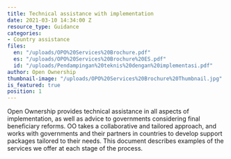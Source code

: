 ```yaml
---
title: Technical assistance with implementation
date: 2021-03-10 14:34:00 Z
resource_type: Guidance
categories:
- Country assistance
files:
  en: "/uploads/OPO%20Services%20Brochure.pdf"
  es: "/uploads/OPO%20Services%20Brochure%20ES.pdf"
  id: "/uploads/Pendampingan%20teknis%20dengan%20implementasi.pdf"
author: Open Ownership
thumbnail-image: "/uploads/OPO%20Services%20Brochure%20Thumbnail.jpg"
is_featured: true
position: 1
---
```


Open Ownership provides technical assistance in all aspects of implementation, as well as advice to governments considering final beneficiary reforms. OO takes a collaborative and tailored approach, and works with governments and their partners in countries to develop support packages tailored to their needs. This document describes examples of the services we offer at each stage of the process.